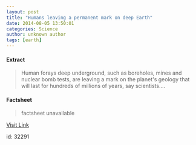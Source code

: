 ```yaml
---
layout: post
title: "Humans leaving a permanent mark on deep Earth"
date: 2014-08-05 13:50:01
categories: Science
author: unknown author
tags: [earth]
---
```



#### Extract
>Human forays deep underground, such as boreholes, mines and nuclear bomb tests, are leaving a mark on the planet's geology that will last for hundreds of millions of years, say scientists....

#### Factsheet
>factsheet unavailable

[Visit Link](http://phys.org/news326448302.html)

id:   32291
